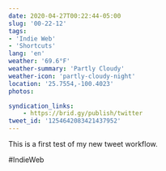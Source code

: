 ```yaml
---
date: 2020-04-27T00:22:44-05:00
slug: '00-22-12'
tags:
- 'Indie Web'
- 'Shortcuts'
lang: 'en'
weather: '69.6°F'
weather-summary: 'Partly Cloudy'
weather-icon: 'partly-cloudy-night'
location: '25.7554,-100.4023'
photos:

syndication_links:
    - https://brid.gy/publish/twitter
tweet_id: '1254642083421437952'
---
```

This is a first test of my new tweet workflow.

#IndieWeb
 